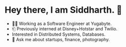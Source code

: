 # Hey there, I am Siddharth. 👋

<!--
**siddharth2411/siddharth2411** is a ✨ _special_ ✨ repository because its `README.md` (this file) appears on your GitHub profile. -->


- 🧑‍💻 Working as a Software Engineer at Yugabyte.
- ⎗ Previously interned at Disney+Hotstar and Twilio.
- Interested in Distributed Systems, Databases.
- 💬 Ask me about startups, finance, photography.
